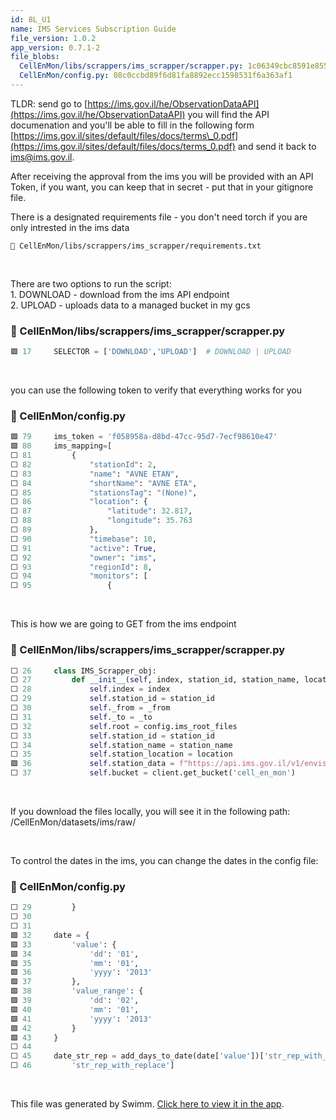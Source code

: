 ```yaml
---
id: 8L_U1
name: IMS Services Subscription Guide
file_version: 1.0.2
app_version: 0.7.1-2
file_blobs:
  CellEnMon/libs/scrappers/ims_scrapper/scrapper.py: 1c06349cbc8591e8558c75507151df7fa1c42567
  CellEnMon/config.py: 08c0ccbd89f6d81fa8892ecc1598531f6a363af1
---
```


TLDR: send go to [https://ims.gov.il/he/ObservationDataAPI](https://ims.gov.il/he/ObservationDataAPI) you will find the API documenation and you'll be able to fill in the following form [https://ims.gov.il/sites/default/files/docs/terms\_0.pdf](https://ims.gov.il/sites/default/files/docs/terms_0.pdf) and send it back to [&#105;&#109;&#115;&#64;&#x69;&#109;&#115;&#x2e;&#103;&#x6f;&#118;&#x2e;&#x69;&#x6c;](mailto:ims@ims.gov.il).

After receiving the approval from the ims you will be provided with an API Token, if you want, you can keep that in secret - put that in your gitignore file.

There is a designated requirements file - you don't need torch if you are only intrested in the ims data

`📄 CellEnMon/libs/scrappers/ims_scrapper/requirements.txt`

<br/>

There are two options to run the script:  
1\. DOWNLOAD - download from the ims API endpoint  
2\. UPLOAD - uploads data to a managed bucket in my gcs
<!-- NOTE-swimm-snippet: the lines below link your snippet to Swimm -->
### 📄 CellEnMon/libs/scrappers/ims_scrapper/scrapper.py
```python
🟩 17     SELECTOR = ['DOWNLOAD','UPLOAD']  # DOWNLOAD | UPLOAD
```

<br/>

you can use the following token to verify that everything works for you
<!-- NOTE-swimm-snippet: the lines below link your snippet to Swimm -->
### 📄 CellEnMon/config.py
```python
🟩 79     ims_token = 'f058958a-d8bd-47cc-95d7-7ecf98610e47'
🟩 80     ims_mapping=[
⬜ 81         {
⬜ 82             "stationId": 2,
⬜ 83             "name": "AVNE ETAN",
⬜ 84             "shortName": "AVNE ETA",
⬜ 85             "stationsTag": "(None)",
⬜ 86             "location": {
⬜ 87                 "latitude": 32.817,
⬜ 88                 "longitude": 35.763
⬜ 89             },
⬜ 90             "timebase": 10,
⬜ 91             "active": True,
⬜ 92             "owner": "ims",
⬜ 93             "regionId": 8,
⬜ 94             "monitors": [
⬜ 95                 {
```

<br/>

This is how we are going to GET from the ims endpoint
<!-- NOTE-swimm-snippet: the lines below link your snippet to Swimm -->
### 📄 CellEnMon/libs/scrappers/ims_scrapper/scrapper.py
```python
⬜ 26     class IMS_Scrapper_obj:
⬜ 27         def __init__(self, index, station_id, station_name, location, _from, _to):
⬜ 28             self.index = index
⬜ 29             self.station_id = station_id
⬜ 30             self._from = _from
⬜ 31             self._to = _to
⬜ 32             self.root = config.ims_root_files
⬜ 33             self.station_id = station_id
⬜ 34             self.station_name = station_name
⬜ 35             self.station_location = location
🟩 36             self.station_data = f"https://api.ims.gov.il/v1/envista/stations/{station_id}/data/?from={_from}&to={_to}"
⬜ 37             self.bucket = client.get_bucket('cell_en_mon')
```

<br/>

If you download the files locally, you will see it in the following path: /CellEnMon/datasets/ims/raw/

<br/>

To control the dates in the ims, you can change the dates in the config file:
<!-- NOTE-swimm-snippet: the lines below link your snippet to Swimm -->
### 📄 CellEnMon/config.py
```python
⬜ 29         }
⬜ 30     
⬜ 31     
🟩 32     date = {
🟩 33         'value': {
🟩 34             'dd': '01',
🟩 35             'mm': '01',
🟩 36             'yyyy': '2013'
🟩 37         },
🟩 38         'value_range': {
🟩 39             'dd': '02',
🟩 40             'mm': '01',
🟩 41             'yyyy': '2013'
🟩 42         }
🟩 43     }
⬜ 44     
⬜ 45     date_str_rep = add_days_to_date(date['value'])['str_rep_with_replace'] + '_' + add_days_to_date(date['value_range'])[
⬜ 46         'str_rep_with_replace']
```

<br/>

This file was generated by Swimm. [Click here to view it in the app](https://app.swimm.io/repos/Z2l0aHViJTNBJTNBQ2VsbEVuTW9uLVJlc2VhcmNoJTNBJTNBc2FnaXRpbWluc2t5/docs/8L_U1).